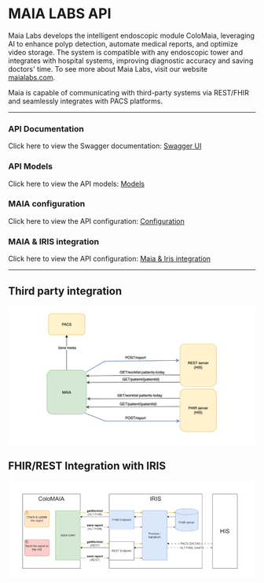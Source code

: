 # MAIA LABS API

Maia Labs develops the intelligent endoscopic module ColoMaia, leveraging AI to enhance polyp detection, automate
medical reports, and optimize video storage. The system is compatible with any endoscopic tower and integrates with
hospital systems, improving diagnostic accuracy and saving doctors' time. To see more about Maia Labs, visit our
website [maialabs.com](https://maia-labs.com).

Maia is capable of communicating with third-party systems via REST/FHIR and seamlessly integrates with PACS platforms.

----

### API Documentation

Click here to view the Swagger documentation:
[Swagger UI](https://editor.swagger.io/?url=https://raw.githubusercontent.com/maia-labs-dev/mbox-api/main/api/maia-lab-swagger-new.json)

### API Models

Click here to view the API models: [Models](docs/README-MODELS.md)

### MAIA configuration

Click here to view the API configuration: [Configuration](docs/README-CONFIGURATION.md)

### MAIA & IRIS integration

Click here to view the API configuration: [Maia & Iris integration](docs/ColoMAIA_IRIS.pptx)

----

## Third party integration

![third_party_integration.png](docs/img/third_party_integration.png)

## FHIR/REST Integration with IRIS

![fhir_rest_integration.png](docs/img/fhir_rest_integration.png)


